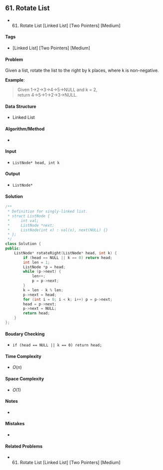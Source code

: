 ## 61. Rotate List
- 61. Rotate List [Linked List] [Two Pointers] [Medium]

#### Tags
- [Linked List] [Two Pointers] [Medium]

#### Problem
Given a list, rotate the list to the right by k places, where k is non-negative.

**Example**:
> Given 1->2->3->4->5->NULL and k = 2,  
> return 4->5->1->2->3->NULL.

#### Data Structure
- Linked List

#### Algorithm/Method
- 

#### Input
- `ListNode* head, int k`

#### Output
- `ListNode*`

#### Solution
``` C++
/**
 * Definition for singly-linked list.
 * struct ListNode {
 *     int val;
 *     ListNode *next;
 *     ListNode(int x) : val(x), next(NULL) {}
 * };
 */
class Solution {
public:
    ListNode* rotateRight(ListNode* head, int k) {
        if (head == NULL || k == 0) return head;
        int len = 1;
        ListNode *p = head;
        while (p->next) {
            len++;
            p = p->next;
        }
        k = len - k % len;
        p->next = head;
        for (int i = 0; i < k; i++) p = p->next;
        head = p->next;
        p->next = NULL;
        return head;
    }
};
```

#### Boudary Checking
- `if (head == NULL || k == 0) return head;`

#### Time Complexity
- $O(n)$

#### Space Complexity
- $O(1)$

#### Notes
- 

#### Mistakes
- 

#### Related Problems
- 61. Rotate List [Linked List] [Two Pointers] [Medium]
